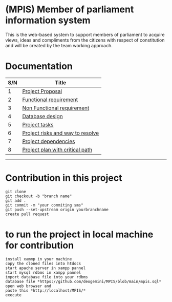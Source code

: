 # (MPIS) Member of parliament information system
This is the web-based system to support members of parliament  to acquire views, ideas and compliments from the citizens with respect of constitution
 and will be created by the team working approach.

# Documentation


| S/N | Title                            |
| ----| ---------------------------------|
| 1   | [Project Proposal](https://github.com/deogemini/MPIS/blob/main/projectProposal.docx)                 |
| 2   | [Functional requirement](https://github.com/deogemini/MPIS/wiki/Functional-Requirements)           |
| 3   | [Non Functional requirement](https://github.com/deogemini/MPIS/wiki/Non-functional-requirements)       |
| 4   | [Database design](https://github.com/deogemini/MPIS/blob/main/DatabaseDesign.png)                  |
| 5   | [Project tasks](https://github.com/deogemini/MPIS/wiki/Identification-of-Tasks-and-its-dependencies)                    |
| 6   | [Project risks and way to resolve](https://github.com/deogemini/MPIS/blob/main/Risk%20managment.docx) |
| 7   | [Project dependencies](https://github.com/deogemini/MPIS/wiki/Task-dependencies)           |
| 8   | [Project plan with critical path](https://github.com/deogemini/MPIS/blob/main/Project%20Plan%20-%20with%20it's%20%20critical%20path.pdf)  |


---

# Contribution in this project
```
git clone 
git checkout -b "branch name"
git add .
git commit -m "your commiting sms"
git push --set-upstream origin yourbranchname
create pull request 
```
# to run the project in local machine for contribution
``` 
install xammp in your machine 
copy the cloned files into htdocs 
start apache server in xampp pannel 
start mysql rdbms in xampp pannel 
import database file into your rdbms 
database file *https://github.com/deogemini/MPIS/blob/main/mpis.sql*
open web browser and 
paste this *http://localhost/MPIS/*
execute
```

